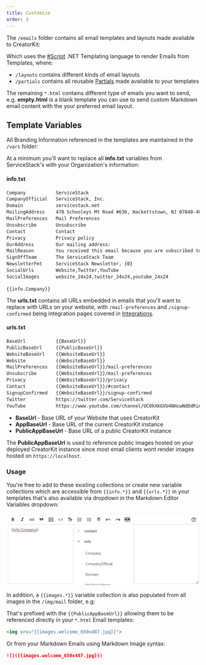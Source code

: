 ```yaml
---
title: Customize
order: 3
---
```


The `/emails` folder contains all email templates and layouts made available to CreatorKit:

<div data-component="FileLayout" data-props="{
    files: {
        emails: { 
            layouts:  { _: ['basic.html','empty.html','marketing.html'] },
            partials: { _: ['button-centered.html','divider.html','image-centered.html','section.html','title.html'] },
            vars:     { _: ['info.txt','urls.txt'] },
            _:        ['empty.html','newsletter-welcome.html','newsletter.html','verify-email.html'] 
        }
    }
}"></div>

Which uses the [#Script](https://sharpscript.net) .NET Templating language to render Emails from Templates, where:

 - `/layouts` contains different kinds of email layouts
 - `/partials` contains all reusable [Partials](https://sharpscript.net/docs/partials) made available to your templates
 
The remaining `*.html` contains different type of emails you want to send, e.g. **empty.html** is a blank
template you can use to send custom Markdown email content with the your preferred email layout.

## Template Variables

All Branding Information referenced in the templates are maintained in the `/vars` folder:

<div data-component="FileLayout" data-props="{ files: { vars: { _: ['info.txt','urls.txt'] } } }"></div>

At a minimum you'll want to replace all **info.txt** variables from ServiceStack's with your Organization's information:

#### info.txt

```txt
Company           ServiceStack
CompanyOfficial   ServiceStack, Inc.
Domain            servicestack.net
MailingAddress    470 Schooleys Mt Road #636, Hackettstown, NJ 07840-4096
MailPreferences   Mail Preferences
Unsubscribe       Unsubscribe
Contact           Contact
Privacy           Privacy policy
OurAddress        Our mailing address:
MailReason        You received this email because you are subscribed to ServiceStack news and announcements.
SignOffTeam       The ServiceStack Team
NewsletterFmt     ServiceStack Newsletter, {0}
SocialUrls        Website,Twitter,YouTube
SocialImages      website_24x24,twitter_24x24,youtube_24x24
```

`{{info.Company}}`

The **urls.txt** contains all URLs embedded in emails that you'll want to replace with URLs on your website, with 
`/mail-preferences` and `/signup-confirmed` being integration pages covered in [Integrations](./integrations).

#### urls.txt

```txt
BaseUrl           {{BaseUrl}}
PublicBaseUrl     {{PublicBaseUrl}}
WebsiteBaseUrl    {{WebsiteBaseUrl}}
Website           {{WebsiteBaseUrl}}
MailPreferences   {{WebsiteBaseUrl}}/mail-preferences
Unsubscribe       {{WebsiteBaseUrl}}/mail-preferences
Privacy           {{WebsiteBaseUrl}}/privacy
Contact           {{WebsiteBaseUrl}}/#contact
SignupConfirmed   {{WebsiteBaseUrl}}/signup-confirmed
Twitter           https://twitter.com/ServiceStack
YouTube           https://www.youtube.com/channel/UC0kXKGVU4NHcwNdDdRiAJSA
```

 - **BaseUrl** - Base URL of your Website that uses CreatorKit
 - **AppBaseUrl** - Base URL of the current CreatorKit instance
 - **PublicAppBaseUrl** - Base URL of a public CreatorKit instance

The **PublicAppBaseUrl** is used to reference public images hosted on your deployed CreatorKit instance since most email
clients wont render images hosted on `https://localhost`.

### Usage

You're free to add to these existing collections or create new variable collections which  are accessible from 
`{{info.*}}` and `{{urls.*}}` in your templates that's also available via dropdown in the Markdown Editor Variables
dropdown:

![](/img/pages/creatorkit/markdown-vars.png)

In addition, a `{{images.*}}` variable collection is also populated from all images in the `/img/mail` folder, e.g:

<div data-component="FileLayout" data-props="{ files: { 
    img: {
        mail: { _: [
            'blog_48x48@2x.png',
            'chat_48x48@2x.png',
            'email_100x100@2x.png',
            'logo_72x72@2x.png',
            'logofull_350x60@2x.png',
            'mail_48x48@2x.png',
            'speaker_48x48@2x.png',
            'twitter_24x24@2x.png',
            'video_48x48@2x.png',
            'website_24x24@2x.png',
            'welcome_650x487.jpg',
            'youtube_24x24@2x.png',
            'youtube_48x48@2x.png'
            ]
        }
    } } 
}"></div>

That's prefixed with the `{{PublicAppBaseUrl}}` allowing them to be referenced directly in your `*.html` Email templates:  

```html
<img src="{{images.welcome_650x487.jpg}}">
```

Or from your Markdown Emails using Markdown Image syntax:

```markdown
![]({{images.welcome_650x487.jpg}})
```
